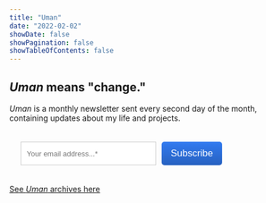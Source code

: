 ```yaml
---
title: "Uman"
date: "2022-02-02"
showDate: false
showPagination: false
showTableOfContents: false
---
```


## _Uman_ means "change."

_Uman_ is a monthly newsletter sent every second day of the month, containing updates about my life and projects.

<style>
    @import url('https://fonts.mailerlite.com/css?family=Open+Sans:400,400i,700,700i&subset=cyrillic,cyrillic-ext,latin-ext');
    #mlb2-8723416,
    #mlb2-8723416 *,
    #mlb2-8723416 a:hover,
    #mlb2-8723416 a:visited,
    #mlb2-8723416 a:focus,
    #mlb2-8723416 a:active {
        overflow: visible;
        position: static;
        background: none;
        border: none;
        bottom: auto;
        clear: none;
        cursor: default;
        float: none;
        letter-spacing: normal;
        line-height: normal;
        text-align: left;
        text-indent: 0;
        text-transform: none;
        visibility: visible;
        white-space: normal;
        max-height: none;
        max-width: none;
        left: auto;
        min-height: 0;
        min-width: 0;
        right: auto;
        top: auto;
        width: auto;
        z-index: auto;
        text-shadow: none;
        box-shadow: none;
        outline: medium none;
    }

    #mlb2-8723416 a:hover {
        cursor: pointer !important;
    }

    #mlb2-8723416 h4 {
        font-weight: normal;
    }

    #mlb2-8723416 .subscribe-form {
        padding: 20px;
        width: 400px !important;
        border: 0px solid transparent !important;
        background: transparent none !important;
        border-radius: 0px !important;
        box-sizing: border-box !important;
    }

    #mlb2-8723416 .ml-block-form {
        margin-bottom: 0px;
    }

    #mlb2-8723416 .subscribe-form .form-section {
        margin-bottom: 20px;
        width: 100%;
    }

    #mlb2-8723416 .subscribe-form .form-section.mb10 {
        margin-bottom: 10px;
        float: left;
    }

    #mlb2-8723416 .subscribe-form .form-section.mb0 {
        margin-bottom: 0px;
    }

    #mlb2-8723416 .subscribe-form .form-section h4 {
        margin: 0px 0px 10px 0px !important;
        padding: 0px !important;
        color: #000000 !important;
        font-family: 'Open Sans', sans-serif !important;
        font-size: 28px !important;
        line-height: 100%;
        text-align: left !important;
    }

    #mlb2-8723416 .subscribe-form .form-section p,
    #mlb2-8723416 .subscribe-form .form-section li {
        line-height: 150%;
        padding: 0px !important;
        margin: 0px 0px 10px 0px;
        color: #000000 !important;
        font-family: 'Open Sans', sans-serif !important;
        font-size: 14px !important;
    }

    #mlb2-8723416 .subscribe-form .form-section a {
        font-size: 14px;
    }

    #mlb2-8723416 .subscribe-form .form-section .confirmation_checkbox {
        line-height: 150%;
        padding: 0px !important;
        margin: 0px 0px 15px 0px !important;
        color: #000000 !important;
        font-family: 'Arial', sans-serif !important;
        font-size: 17px !important;
        font-weight: normal !important;
    }

    #mlb2-8723416 .subscribe-form .form-section .confirmation_checkbox input[type="checkbox"] {
        display: inline-block;
        margin-right: 5px !important;
        opacity: 1;
        -webkit-appearance: checkbox;
        -moz-appearance: checkbox;
        appearance: checkbox;
    }

    #mlb2-8723416 .subscribe-form .form-section .form-group {
        margin-bottom: 15px;
    }

    #mlb2-8723416 .subscribe-form .form-section .form-group label {
        float: left;
        margin-bottom: 10px;
        width: 100%;
        line-height: 100%;
        color: #000000 !important;
        font-family: 'Open Sans', sans-serif !important;
        font-size: 14px !important;
    }

    #mlb2-8723416 .subscribe-form .form-section .checkbox {
        width: 100%;
        margin: 0px 0px 10px 0px;
    }

    #mlb2-8723416 .subscribe-form .form-section .checkbox label {
        color: #000000 !important;
        font-family: 'Open Sans', sans-serif !important;
        font-size: 14px !important;
    }

    #mlb2-8723416 .subscribe-form .form-section .checkbox input {
        margin: 0px 5px 0px 0px;
    }

    #mlb2-8723416 .subscribe-form .form-section .checkbox input[type="checkbox"] {
        display: inline-block;
        opacity: 1;
        -webkit-appearance: checkbox;
        -moz-appearance: checkbox;
        appearance: checkbox;
    }

    #mlb2-8723416.ml-subscribe-form .form-group .form-control {
        width: 100%;
        font-size: 13px;
        padding: 10px 10px;
        height: auto;
        font-family: Arial;
        border-radius: 0px;
        border: 1px solid #cccccc !important;
        color: #000000 !important;
        background-color: #FFFFFF !important;
        -webkit-box-sizing: border-box;
        -moz-box-sizing: border-box;
        box-sizing: border-box;
        clear: left;
    }

    #mlb2-8723416.ml-subscribe-form button {
        border: none !important;
        cursor: pointer !important;
        width: 100% !important;
        border-radius: 5px !important;
        height: 42.5px !important;
        background-color: #317af0 !important;
        color: #FFFFFF !important;
        font-family: 'Arial', sans-serif !important;
        font-size: 17px !important;
        text-align: center !important;
        padding: 0 !important;
        margin: 0 !important;
        position: relative!important;
    }

    #mlb2-8723416.ml-subscribe-form button.gradient-on {
        background: -webkit-linear-gradient(top, rgba(0, 0, 0, 0) 0%, rgba(0, 0, 0, 0.2) 100%);
        background: -o-linear-gradient(top, rgba(0, 0, 0, 0) 0%, rgba(0, 0, 0, 0.2) 100%);
        background: -moz-linear-gradient(top, rgba(0, 0, 0, 0) 0%, rgba(0, 0, 0, 0.2) 100%);
        background: linear-gradient(top, rgba(0, 0, 0, 0) 0%, rgba(0, 0, 0, 0.2) 100%);
    }

    #mlb2-8723416.ml-subscribe-form button.gradient-on:hover {
        background: -webkit-linear-gradient(top, rgba(0, 0, 0, 0) 0%, rgba(0, 0, 0, 0.3) 100%);
        background: -o-linear-gradient(top, rgba(0, 0, 0, 0) 0%, rgba(0, 0, 0, 0.3) 100%);
        background: -moz-linear-gradient(top, rgba(0, 0, 0, 0) 0%, rgba(0, 0, 0, 0.3) 100%);
        background: linear-gradient(top, rgba(0, 0, 0, 0) 0%, rgba(0, 0, 0, 0.3) 100%);
    }

    #mlb2-8723416.ml-subscribe-form button[disabled] {
        cursor: not-allowed!important;
    }

    #mlb2-8723416.ml-subscribe-form .form-section.ml-error label {
        color: red!important;
    }

    #mlb2-8723416.ml-subscribe-form .form-group.ml-error label {
        color: red!important;
    }

    #mlb2-8723416.ml-subscribe-form .form-group.ml-error .form-control {
        border-color: red!important;
    }

    #mlb2-8723416 .ml-vertical-align-center {
        text-align: left;
        display: block;
    }

    #mlb2-8723416 .ml-block-success,
    #mlb2-8723416 form.ml-block-form {
        display: inline-block;
        width: 400px;
    }

    @media (max-width: 768px) {
        #mlb2-8723416 {
            width: 100% !important;
        }
        #mlb2-8723416 form.ml-block-form,
        #mlb2-8723416.ml-subscribe-form .subscribe-form {
            width: 100% !important;
        }
    }

    #mlb2-8723416 .subscribe-form.horizontal {
        padding-bottom: 0px;
    }

    #mlb2-8723416 .subscribe-form .form-section.horizontal {
        float: left;
        margin-bottom: 5px;
        width: 70%;
    }

    #mlb2-8723416 .subscribe-form .form-section.horizontal .form-group {
        float: left;
        width: 100%;
        padding-right: 10px;
        box-sizing: border-box;
    }

    #mlb2-8723416 .subscribe-form .form-section.horizontal .form-group .form-control {
        height: 42.5px;
    }

    #mlb2-8723416 .subscribe-form .ml-form-visible-xs {
        display: none;
    }

    #mlb2-8723416 .subscribe-form .form-section.horizontal.ml-button-position {
        width: 30%;
        padding: 0;
    }

    #mlb2-8723416 .subscribe-form .form-section.horizontal.ml-button-position.top-padding {
        padding-top: 24px;
    }

    @media (max-width: 768px) {
        #mlb2-8723416.ml-subscribe-form .subscribe-form .form-section.horizontal {
            float: none;
        }
        #mlb2-8723416.ml-subscribe-form .subscribe-form .form-section.horizontal,
        #mlb2-8723416.ml-subscribe-form .subscribe-form .form-section.horizontal.ml-button-position,
        #mlb2-8723416.ml-subscribe-form .subscribe-form .form-section.horizontal .form-group {
            width: 100%;
            padding: 0;
        }
        #mlb2-8723416 .subscribe-form .form-section.horizontal.ml-button-position {
            margin-bottom: 20px;
        }
        #mlb2-8723416 .subscribe-form .ml-form-visible-xs {
            display: block;
        }
        #mlb2-8723416 .subscribe-form .ml-form-hidden-xs {
            display: none;
        }
    }
</style>
<div id="mlb2-8723416" class="ml-subscribe-form ml-subscribe-form-8723416">
    <div class="ml-vertical-align-center">
        <div class="subscribe-form ml-block-success" style="display:none">
            <div class="form-section">
                <p>Thank you! You have successfully subscribed to Uman.</p>
            </div>
        </div>
        <form class="ml-block-form" action="https://static.mailerlite.com/webforms/submit/c4c6v1" data-id="873582" data-code="c4c6v1" method="POST" target="_blank">
            <div class="subscribe-form horizontal">
                <div class="form-section horizontal">
                    <div class="form-group ml-field-email ml-validate-required ml-validate-email">
                        <input type="email" name="fields[email]" class="form-control" placeholder="Your email address...*" value="" autocomplete="email" x-autocompletetype="email" spellcheck="false" autocapitalize="off" autocorrect="off">
                    </div>
                </div>
                <div class="form-section horizontal ml-button-position">
                    <button type="submit" class="primary gradient-on">
                        Subscribe
                    </button>
                    <button disabled="disabled" style="display: none;" type="button" class="loading gradient-on">
                        <img src="https://static.mailerlite.com/images/rolling@2x.gif" width="20" height="20" style="width: 20px; height: 20px;">
                    </button>
                </div>
                <div class="clearfix" style="clear: both;"></div>
                <input type="hidden" name="ml-submit" value="1" />
            </div>
        </form>
        <script>
            function ml_webform_success_8723416() {
                var $ = ml_jQuery || jQuery;

                $('.ml-subscribe-form-8723416 .ml-block-success').show();
                $('.ml-subscribe-form-8723416 .ml-block-form').hide();
            };
        </script>
    </div>
</div>
<script type="text/javascript" src="https://static.mailerlite.com/js/w/webforms.min.js?v0c75f831c56857441820dcec3163967c"></script>

[See _Uman_ archives here](/tags/uman)
